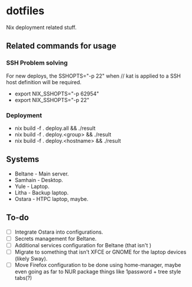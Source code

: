 # dotfiles

Nix deployment related stuff.

## Related commands for usage

### SSH Problem solving

For new deploys, the SSHOPTS="-p 22" when // kat is applied to a SSH host definition will be required.

* export NIX_SSHOPTS="-p 62954"
* export NIX_SSHOPTS="-p 22"

### Deployment

* nix build -f . deploy.all && ./result
* nix build -f . deploy.\<group\> && ./result
* nix build -f . deploy.\<hostname\> && ./result

## Systems

* Beltane - Main server.
* Samhain - Desktop.
* Yule - Laptop.
* Litha - Backup laptop.
* Ostara - HTPC laptop, maybe.

## To-do

- [ ] Integrate Ostara into configurations.
- [ ] Secrets management for Beltane.
- [ ] Additional services configuration for Beltane (that isn't )
- [ ] Migrate to something that isn't XFCE or GNOME for the laptop devices (likely Sway).
- [ ] Move Firefox configuration to be done using home-manager, maybe even going as far to NUR package things like 1password + tree style tabs(?)